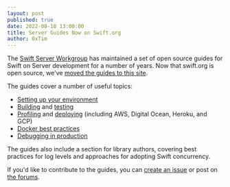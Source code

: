 ```yaml
---
layout: post
published: true
date: 2022-08-18 13:00:00
title: Server Guides Now on Swift.org
author: 0xTim
---
```


The [Swift Server Workgroup](/sswg/) has maintained a set of open source guides for Swift on Server development for a number of years. Now that swift.org is open source, we've [moved the guides to this site](/documentation/server/guides/).

The guides cover a number of useful topics:

 * [Setting up your environment](/documentation/server/guides/technical/setup-and-ide-alternatives/)
 * [Building]({{site.url}}/documentation/server/guides/technical/building/) and [testing]({{site.url}}/documentation/server/guides/technical/testing/)
 * [Profiling]({{site.url}}/documentation/server/guides/technical/performance/) and [deploying]({{site.url}}/documentation/server/guides/deployment/) (including AWS, Digital Ocean, Heroku, and GCP)
 * [Docker best practices]({{site.url}}/documentation/server/guides/technical/packaging/)
 * [Debugging in production]({{site.url}}/documentation/server/guides/technical/llvm-sanitizers/)

The guides also include a section for library authors, covering best practices for log levels and approaches for adopting Swift concurrency.

If you'd like to contribute to the guides, you can [create an issue](https://github.com/apple/swift-org-website/issues/new/choose) or post on [the forums](https://forums.swift.org).
